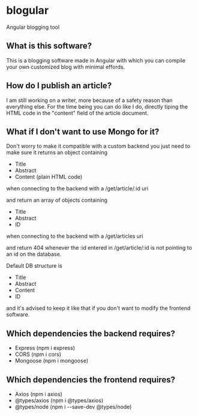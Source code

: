 # blogular
Angular blogging tool

## What is this software?

This is a blogging software made in Angular with which you can compile your own customized blog with minimal effords.

## How do I publish an article?

I am still working on a writer, more because of a safety reason than everything else. For the time being you can do like I do, directly tiping the HTML code in
the "content" field of the article document.

## What if I don't want to use Mongo for it?

Don't worry to make it compatible with a custom backend you just need to make sure it returns an object containing 

 - Title
 - Abstract
 - Content (plain HTML code)

when connecting to the backend with a /get/article/:id uri

and return an array of objects containing

  - Title
  - Abstract
  - ID
  
when connecting to the backend with a /get/articles uri

and return 404 whenever the :id entered in /get/article/:id is not pointing to an id on the database.

Default DB structure is

   - Title
   - Abstract
   - Content
   - ID

and it's advised to keep it like that if you don't want to modify the frontend software.

## Which dependencies the backend requires?

   - Express (npm i express)
   - CORS (npm i cors)
   - Mongoose (npm i mongoose)

## Which dependencies the frontend requires?

   - Axios (npm i axios)
   - @types/axios (npm i @types/axios)
   - @types/node (npm i --save-dev @types/node)
